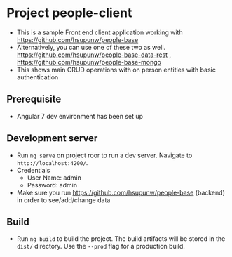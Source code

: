 # Project people-client
- This is a sample Front end client application working with https://github.com/hsupunw/people-base
- Alternatively, you can use one of these two as well. https://github.com/hsupunw/people-base-data-rest , https://github.com/hsupunw/people-base-mongo
- This shows main CRUD operations with on person entities with basic authentication

## Prerequisite
- Angular 7 dev environment has been set up

## Development server
- Run `ng serve` on project roor to run a dev server. Navigate to `http://localhost:4200/`.
- Credentials
  - User Name: admin
  - Password: admin
- Make sure you run https://github.com/hsupunw/people-base (backend) in order to see/add/change data

## Build
- Run `ng build` to build the project. The build artifacts will be stored in the `dist/` directory. Use the `--prod` flag for a production build.

